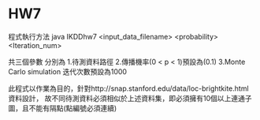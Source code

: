 HW7
===

程式執行方法
java IKDDhw7 \<input_data_filename\> \<probability\> \<Iteration_num\>

共三個參數 分別為 
1.待測資料路徑 
2.傳播機率(0 < p < 1)預設為(0.1)
3.Monte Carlo simulation 迭代次數預設為1000

此程式以作業為目的，針對http://snap.stanford.edu/data/loc-brightkite.html 資料設計，
故不同待測資料必須相似於上述資料集，即必須擁有10個以上連通子圖，且不能有隔點(點編號必須連續)
